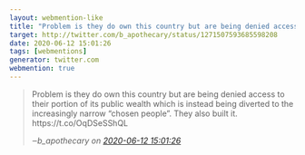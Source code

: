 ```yaml
---
layout: webmention-like
title: "Problem is they do own this country but are being denied access to their portion of its public wealth which is instead being diverted to the increasingly narrow “chosen people”. They also built it. https://t.co/OqDSeSShQL"
target: http://twitter.com/b_apothecary/status/1271507593685598208
date: 2020-06-12 15:01:26
tags: [webmentions]
generator: twitter.com
webmention: true
---
```




<blockquote class="external-citation">
  <p>
    Problem is they do own this country but are being denied access to their portion of its public wealth which is instead being diverted to the increasingly narrow “chosen people”. They also built it. https://t.co/OqDSeSShQL
  </p>
  <cite>‒<span class="p-author p-name">b_apothecary</span>
    on
    <a href="http://twitter.com/b_apothecary/status/1271507593685598208" rel="external nofollow" target="_blank">2020-06-12 15:01:26</a>
  </cite>
</blockquote>



